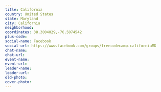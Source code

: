 ```yaml
---
title: California
country: United States
state: Maryland
city: California
neighborhood: 
coordinates: 38.3004029,-76.5074542
plus-code:
social-name: Facebook
social-url: https://www.facebook.com/groups/freecodecamp.californiaMD
chat-name:
chat-url:
event-name:
event-url:
leader-name:
leader-url:
old-photo: 
cover-photo:
---
```

